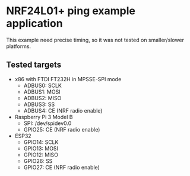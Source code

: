 # NRF24L01+ ping example application

This example need precise timing, so it was not tested on smaller/slower platforms.

## Tested targets

* x86 with FTDI FT232H in MPSSE-SPI mode
    * ADBUS0: SCLK
    * ADBUS1: MOSI
    * ADBUS2: MISO
    * ADBUS3: SS
    * ADBUS4: CE (NRF radio enable)
* Raspberry Pi 3 Model B
    * SPI: /dev/spidev0.0
    * GPIO25: CE (NRF radio enable)
* ESP32
    * GPIO14: SCLK
    * GPIO13: MOSI
    * GPIO12: MISO
    * GPIO26: SS
    * GPIO27: CE (NRF radio enable)
